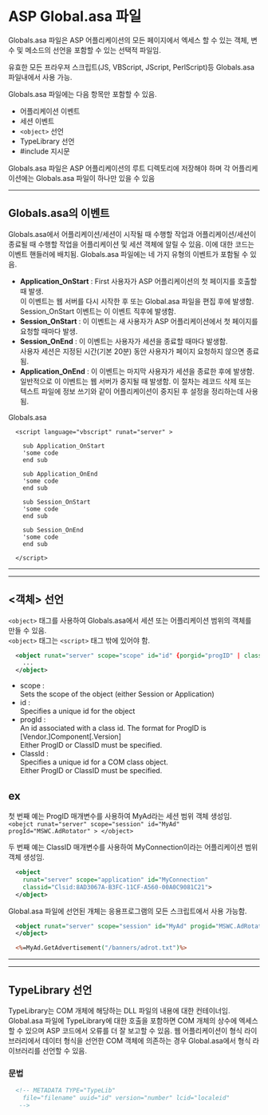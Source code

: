 # ASP Global.asa 파일

Globals.asa 파일은 ASP 어플리케이션의 모든 페이지에서 엑세스 할 수 있는 객체, 변수 및 메소드의 선언을 포함할 수 있는 선택적 파일임.  
  
유효한 모든 프라우져 스크립트(JS, VBScript, JScript, PerlScript)등 Globals.asa 파일내에서 사용 가능.  
  
Globals.asa 파일에는 다음 항목만 포함할 수 있음.  
- 어플리케이션 이벤트
- 세션 이벤트
- `<object>` 선언
- TypeLibrary 선언
- #include 지시문

Globals.asa 파일은 ASP 어플리케이션의 루트 디렉토리에 저장해야 하며 각 어플리케이션에는 Globals.asa 파일이 하나만 있을 수 있음

  ---  

## Globals.asa의 이벤트

Globals.asa에서 어플리케이션/세션이 시작될 때 수행할 작업과 어플리케이션/세션이 종료될 때 수행할 작업을 어플리케이션 및 세션 객체에 알릴 수 있음. 이에 대한 코드는 이벤트 핸들러에 배치됨. Globals.asa 파일에는 네 가지 유형의 이벤트가 포함될 수 있음.  
  
- **Application_OnStart** : First 사용자가 ASP 어플리케이션의 첫 페이지를 호출할 때 발생.  
  이 이벤트는 웹 서버를 다시 시작한 후 또는 Global.asa 파일을 편집 후에 발생함.  
  Session_OnStart 이벤트는 이 이벤트 직후에 발생함.
- **Session_OnStart** : 이 이벤트는 새 사용자가 ASP 어플리케이션에서 첫 페이지를 요청할 때마다 발생.
- **Session_OnEnd** : 이 이벤트는 사용자가 세션을 종료할 때마다 발생함.  
  사용자 세션은 지정된 시간(기본 20분) 동안 사용자가 페이지 요청하지 않으면 종료됨.
- **Application_OnEnd** : 이 이벤트는 마지막 사용자가 세션을 종료한 후에 발생함.  
  일반적으로 이 이벤트는 웹 서버가 중지될 때 발생함. 이 절차는 레코드 삭제 또는 텍스트 파일에 정보 쓰기와 같이 어플리케이션이 중지된 후 설정을 정리하는데 사용됨.

Globals.asa
```script
  <script language="vbscript" runat="server" >

    sub Application_OnStart
    'some code
    end sub

    sub Application_OnEnd
    'some code
    end sub

    sub Session_OnStart
    'some code
    end sub

    sub Session_OnEnd
    'some code
    end sub

  </script>

```

  ---  
  ---  
  

## **<객체>** 선언

`<object>` 태그를 사용하여 Globals.asa에서 세션 또는 어플리케이션 범위의 객체를 만들 수 있음.  
`<object>` 태그는 `<script>` 태그 밖에 있어야 함.

```xml
  <object runat="server" scope="scope" id="id" {porgid="progID" | classid="classID"}>
    ...
  </object>
```

- scope :  
  Sets the scope of the object (either Session or Application)
- id :  
  Specifies a unique id for the object
- progId :  
  An id associated with a class id. The format for ProgID is [Vendor.]Component[.Version]  
  Either ProgID or ClassID must be specified.  
- ClassId :  
  Specifies a unique id for a COM class object.  
  Either ProgID or ClassID must be specified.  

## ex

첫 번째 예는 ProgID 매개변수를 사용하여 MyAd라는 세션 범위 객체 생성임.  
`<obejct runat="server" scope="session" id="MyAd" progId="MSWC.AdRotator" > </object>`
  
두 번째 예는 ClassID 매개변수를 사용하여 MyConnection이라는 어플리케이션 범위 객체 생성임.  
```xml
  <object
    runat="server" scope="application" id="MyConnection"
    classid="Clsid:8AD3067A-B3FC-11CF-A560-00A0C9081C21">
  </object>
```
  
Global.asa 파일에 선언된 개체는 응용프로그램의 모든 스크립트에서 사용 가능함.  
  
```xml
  <object runat="server" scope="session" id="MyAd" progid="MSWC.AdRotator">
  </object>
```
```asp
  <%=MyAd.GetAdvertisement("/banners/adrot.txt")%>
```

  ---  
  ---  
  

## TypeLibrary 선언
  

TypeLibrary는 COM 개체에 해당하는 DLL 파일의 내용에 대한 컨테이너임. Global.asa 파일에 TypeLibrary에 대한 호출을 포함하면 COM 개체의 상수에 엑세스할 수 있으며 ASP 코드에서 오류를 더 잘 보고할 수 있음. 웹 어플리케이션이 형식 라이브러리에서 데이터 형식을 선언한 COM 객체에 의존하는 경우 Global.asa에서 형식 라이브러리를 선언할 수 있음.
  

### 문법

```xml
  <!-- METADATA TYPE="TypeLib"
    file="filename" uuid="id" version="number" lcid="localeid"
   -->
```